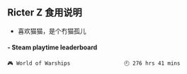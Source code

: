 ## Ricter Z 食用说明
- 喜欢猫猫，是个冇猫孤儿

<!-- steam-box start -->
#### - Steam playtime leaderboard
```text
🎮 World of Warships                 🕘 276 hrs 41 mins
```
<!-- Powered by https://github.com/YouEclipse/steam-box . -->
<!-- steam-box end -->

